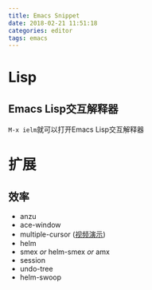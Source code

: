 ```yaml
---
title: Emacs Snippet
date: 2018-02-21 11:51:18
categories: editor
tags: emacs
---
```

# Lisp
## Emacs Lisp交互解释器

`M-x ielm`就可以打开Emacs Lisp交互解释器

# 扩展
## 效率
- anzu
- ace-window
- multiple-cursor ([视频演示](http://emacsrocks.com/e13.html))
- helm
- smex *or* helm-smex *or* amx
- session
- undo-tree
- helm-swoop
